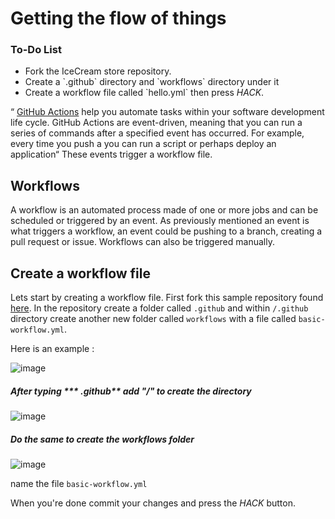 # Getting the flow of things

<div class="aside">
<h3>To-Do List</h3>
<ul>
  <li>Fork the IceCream store repository.</li>
  <li>Create a  `.github`  directory and `workflows` directory under it </li>
  <li>Create a workflow file called `hello.yml` then press <em>HACK</em>.</li>
</ul>
</div>

“ [GitHub Actions](https://github.com/features/actions) help you automate tasks within your software development life cycle. GitHub Actions are event-driven, meaning that you can run a series of commands after a specified event has occurred. For example, every time  you push a you can run a script or perhaps deploy an application“ These events trigger a workflow file.

## Workflows

 A workflow is an automated process made of one or more jobs and can be scheduled or triggered by an event. As previously mentioned an event is what triggers a workflow, an event could be pushing to a branch, creating a pull request or issue. Workflows can also be triggered manually.
 
## Create a workflow file

Lets start by creating a workflow file. First fork this sample  repository found [here](https://github.com/Xlient/IceCreamstore). In the repository create a folder called `.github`  and within `/.github`  directory create another new folder called `workflows` with a file called  `basic-workflow.yml`.

Here is an example :

![image](https://user-images.githubusercontent.com/35268101/163737133-c582cdeb-922d-4f69-8b9f-4b45044ed289.png)

##### After typing *** .github** add "/" to create the directory
![image](https://user-images.githubusercontent.com/35268101/163737179-418566f1-9435-432c-9129-7b2afbf54a35.png)


##### Do the same to create the workflows folder
![image](https://user-images.githubusercontent.com/35268101/163737191-1654c435-a8cd-492f-9282-bb3e36d64905.png)



name the file  `basic-workflow.yml`

When you're done commit your changes and press the  _HACK_  button.
